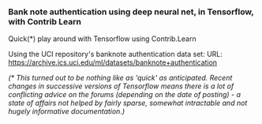 ### Bank note authentication using deep neural net, in Tensorflow, with Contrib Learn

Quick(\*) play around with Tensorflow using Contrib.Learn

Using the UCI repository's banknote authentication data set: URL: https://archive.ics.uci.edu/ml/datasets/banknote+authentication

*(\* This turned out to be nothing like as 'quick' as anticipated. Recent changes in successive versions of Tensorflow means there is a lot of conflicting advice on the forums (depending on the date of posting) - a state of affairs not helped by fairly sparse, somewhat intractable and not hugely informative documentation.)*
